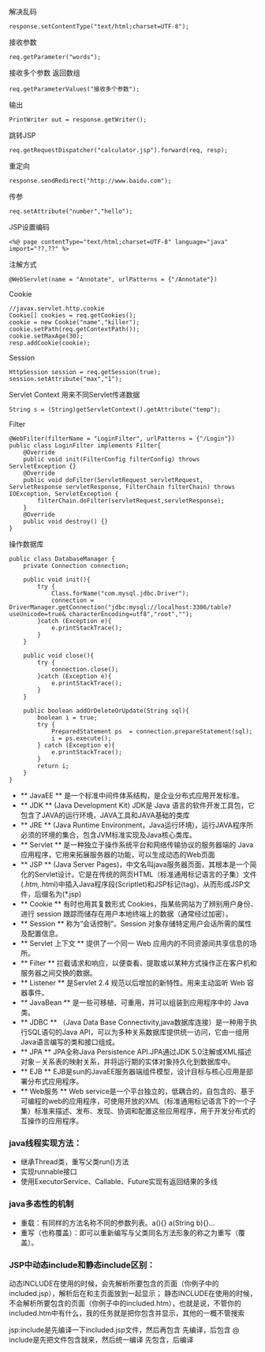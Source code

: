 解决乱码
```
response.setContentType("text/html;charset=UTF-8");
```

接收参数
```
req.getParameter("words");
```

接收多个参数 返回数组
```
req.getParameterValues("接收多个参数");
```

输出
```
PrintWriter out = response.getWriter();
```

跳转JSP
```
req.getRequestDispatcher("calculator.jsp").forward(req, resp);
```

重定向
```
response.sendRedirect("http://www.baidu.com");
```

传参
```
req.setAttribute("number","hello");
```

JSP设置编码
```
<%@ page contentType="text/html;charset=UTF-8" language="java" import="??,??" %>
```

注解方式
```
@WebServlet(name = "Annotate", urlPatterns = {"/Annotate"})
```

Cookie
```
//javax.servlet.http.cookie
Cookie[] cookies = req.getCookies();
cookie = new Cookie("name","killer");
cookie.setPath(req.getContextPath());
cookie.setMaxAge(30);
resp.addCookie(cookie);
```

Session
```
HttpSession session = req.getSession(true);
session.setAttribute("max","1");
```

Servlet Context 用来不同Servlet传递数据
```
String s = (String)getServletContext().getAttribute("temp");
```

Filter
```
@WebFilter(filterName = "LoginFilter", urlPatterns = {"/Login"})
public class LoginFilter implements Filter{
    @Override
    public void init(FilterConfig filterConfig) throws ServletException {}
    @Override
    public void doFilter(ServletRequest servletRequest, ServletResponse servletResponse, FilterChain filterChain) throws IOException, ServletException {
        filterChain.doFilter(servletRequest,servletResponse);
    }
    @Override
    public void destroy() {}
}
```

操作数据库
```
public class DatabaseManager {
    private Connection connection;

    public void init(){
        try {
            Class.forName("com.mysql.jdbc.Driver");
            connection =   DriverManager.getConnection("jdbc:mysql://localhost:3306/table?useUnicode=true& characterEncoding=utf8","root","");
        }catch (Exception e){
            e.printStackTrace();
        }
    }

    public void close(){
        try {
            connection.close();
        }catch (Exception e){
            e.printStackTrace();
        }
    }

    public boolean addOrDeleteOrUpdate(String sql){
        boolean i = true;
        try {
            PreparedStatement ps  = connection.prepareStatement(sql);
            i = ps.execute();
        } catch (Exception e){
            e.printStackTrace();
        }
        return i;
    }
}

```

* ** JavaEE ** 是一个标准中间件体系结构，是企业分布式应用开发标准。
* ** JDK ** (Java Development Kit) JDK是 Java 语言的软件开发工具包，它包含了JAVA的运行环境，JAVA工具和JAVA基础的类库
* ** JRE ** (Java Runtime Environment，Java运行环境)，运行JAVA程序所必须的环境的集合，包含JVM标准实现及Java核心类库。
* ** Servlet ** 是一种独立于操作系统平台和网络传输协议的服务器端的 Java 应用程序，它用来拓展服务器的功能，可以生成动态的Web页面
* ** JSP ** (Java Server Pages)，中文名叫java服务器页面，其根本是一个简化的Servlet设计。它是在传统的网页HTML（标准通用标记语言的子集）文件(*.htm,*.html)中插入Java程序段(Scriptlet)和JSP标记(tag)，从而形成JSP文件，后缀名为(*.jsp)
* ** Cookie ** 有时也用其复数形式 Cookies，指某些网站为了辨别用户身份、进行 session 跟踪而储存在用户本地终端上的数据（通常经过加密）。
* ** Session ** 称为“会话控制”。Session 对象存储特定用户会话所需的属性及配置信息。
* ** Servlet 上下文 ** 提供了一个同一 Web 应用内的不同资源间共享信息的场所。
* ** Filter ** 拦截请求和响应，以便查看、提取或以某种方式操作正在客户机和服务器之间交换的数据。
* ** Listener ** 是Servlet 2.4 规范以后增加的新特性。用来主动监听 Web 容器事件。
* ** JavaBean ** 是一些可移植、可重用，并可以组装到应用程序中的 Java 类。
* ** JDBC ** （Java Data Base Connectivity,java数据库连接）是一种用于执行SQL语句的Java API，可以为多种关系数据库提供统一访问，它由一组用Java语言编写的类和接口组成。
* ** JPA ** JPA全称Java Persistence API.JPA通过JDK 5.0注解或XML描述对象－关系表的映射关系，并将运行期的实体对象持久化到数据库中。
* ** EJB ** EJB是sun的JavaEE服务器端组件模型，设计目标与核心应用是部署分布式应用程序。
* ** Web服务 ** Web service是一个平台独立的，低耦合的，自包含的、基于可编程的web的应用程序，可使用开放的XML（标准通用标记语言下的一个子集）标准来描述、发布、发现、协调和配置这些应用程序，用于开发分布式的互操作的应用程序。

### java线程实现方法：
* 继承Thread类，重写父类run()方法
* 实现runnable接口
* 使用ExecutorService、Callable、Future实现有返回结果的多线

### java多态性的机制
* 重载：有同样的方法名称不同的参数列表。a(){} a(String b){}...
* 重写（也称覆盖）：即可以重新编写与父类同名方法形象的称之为重写（覆盖）。

### JSP中动态include和静态include区别：
动态INCLUDE在使用的时候，会先解析所要包含的页面（你例子中的included.jsp），解析后在和主页面放到一起显示；
静态INCLUDE在使用的时候，不会解析所要包含的页面（你例子中的included.htm），也就是说，不管你的included.htm中有什么，我的任务就是把你包含并显示，其他的一概不管搜索

jsp:include是先编译一下included.jsp文件，然后再包含        先编译，后包含
@ include是先把文件包含就来，然后统一编译                   先包含，后编译